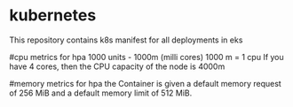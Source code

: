 # kubernetes

This repository contains k8s manifest for all deployments in eks

#cpu metrics for hpa
1000 units - 1000m (milli cores)
1000 m = 1 cpu
If you have 4 cores, then the CPU capacity of the node is 4000m

#memory metrics for hpa
the Container is given a default memory request of 256 MiB and a default memory limit of 512 MiB.


